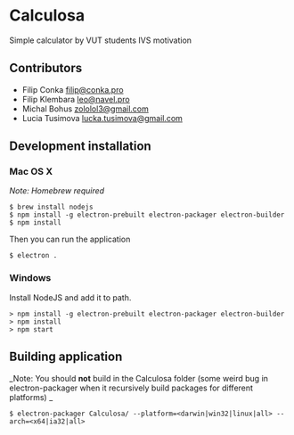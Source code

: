 # Calculosa
Simple calculator by VUT students
IVS motivation

## Contributors
* Filip Conka filip@conka.pro
* Filip Klembara leo@navel.pro
* Michal Bohus zololol3@gmail.com
* Lucia Tusimova lucka.tusimova@gmail.com

## Development installation
### Mac OS X
_Note: Homebrew required_
```
$ brew install nodejs
$ npm install -g electron-prebuilt electron-packager electron-builder
$ npm install
```
Then you can run the application
```
$ electron .
```
### Windows
Install NodeJS and add it to path.
```
> npm install -g electron-prebuilt electron-packager electron-builder
> npm install
> npm start
```
## Building application
_Note: You should **not** build in the Calculosa folder (some weird bug in electron-packager when it recursively build packages for different platforms) _
```
$ electron-packager Calculosa/ --platform=<darwin|win32|linux|all> --arch=<x64|ia32|all>
```
